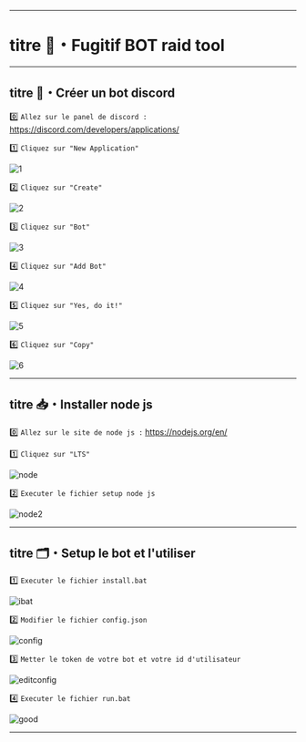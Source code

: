 ---------------------------------------------------

# titre 🌸・Fugitif BOT raid tool

---------------------------------------------------

## titre 🤖・Créer un bot discord

0️⃣ `Allez sur le panel de discord :` https://discord.com/developers/applications/

1️⃣ `Cliquez sur "New Application"`

![1](https://imgur.com/S8ZFgCF.png)

2️⃣ `Cliquez sur "Create"`

![2](https://imgur.com/GyAQEoN.png)

3️⃣ `Cliquez sur "Bot"`

![3](https://imgur.com/GBg4i4t.png)

4️⃣ `Cliquez sur "Add Bot"`

![4](https://imgur.com/XBFjgu0.png)

5️⃣ `Cliquez sur "Yes, do it!"`

![5](https://imgur.com/ypUDHiD.png)

6️⃣ `Cliquez sur "Copy"`

![6](https://imgur.com/CkeLhS5.png)

---------------------------------------------------

## titre 📥・Installer node js

0️⃣ `Allez sur le site de node js :` https://nodejs.org/en/ 

1️⃣ `Cliquez sur "LTS"`

![node](https://imgur.com/VmhQp2d.png)

2️⃣ `Executer le fichier setup node js`

![node2](https://imgur.com/ODQcOcm.png)

---------------------------------------------------

## titre 🗂・Setup le bot et l'utiliser

1️⃣ `Executer le fichier install.bat`

![ibat](https://imgur.com/VB5Wq2I.png)

2️⃣ `Modifier le fichier config.json`

![config](https://imgur.com/v1fU6f5.png)

3️⃣ `Metter le token de votre bot et votre id d'utilisateur`

![editconfig](https://imgur.com/Vj9ejKU.png)

4️⃣ `Executer le fichier run.bat`

![good](https://imgur.com/16Ycoex.png)

---------------------------------------------------
